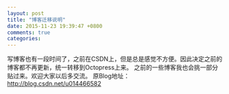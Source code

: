 ```yaml
---
layout: post
title: "博客迁移说明"
date: 2015-11-23 19:39:47 +0800
comments: true
categories: 
---
```


写博客也有一段时间了，之前在CSDN上，但是总是感觉不方便。因此决定之前的博客都不再更新，统一转移到Octopress上来。 之前的一些博客我也会挑一部分贴过来。欢迎大家以后多交流。
原Blog地址：http://blog.csdn.net/u014466582


